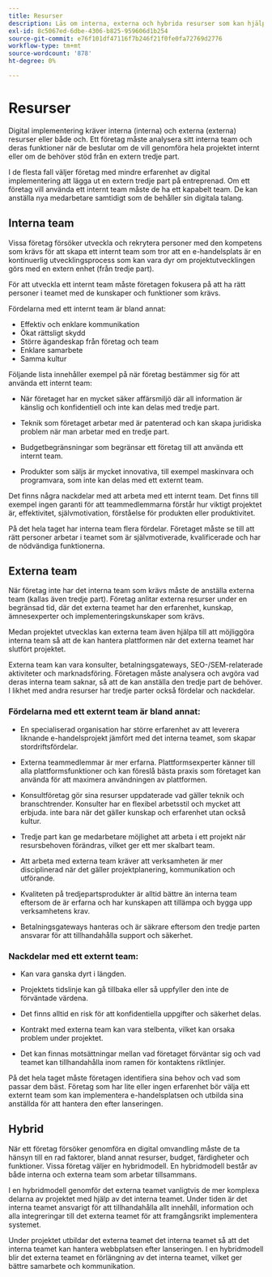 ```yaml
---
title: Resurser
description: Läs om interna, externa och hybrida resurser som kan hjälpa ert e-handelsteam.
exl-id: 8c5067ed-6dbe-4306-b825-959606d1b254
source-git-commit: e76f101df47116f7b246f21f0fe0fa72769d2776
workflow-type: tm+mt
source-wordcount: '878'
ht-degree: 0%

---
```


# Resurser

Digital implementering kräver interna (interna) och externa (externa) resurser eller både och. Ett företag måste analysera sitt interna team och deras funktioner när de beslutar om de vill genomföra hela projektet internt eller om de behöver stöd från en extern tredje part.

I de flesta fall väljer företag med mindre erfarenhet av digital implementering att lägga ut en extern tredje part på entreprenad. Om ett företag vill använda ett internt team måste de ha ett kapabelt team. De kan anställa nya medarbetare samtidigt som de behåller sin digitala talang.

## Interna team

Vissa företag försöker utveckla och rekrytera personer med den kompetens som krävs för att skapa ett internt team som tror att en e-handelsplats är en kontinuerlig utvecklingsprocess som kan vara dyr om projektutvecklingen görs med en extern enhet (från tredje part).

För att utveckla ett internt team måste företagen fokusera på att ha rätt personer i teamet med de kunskaper och funktioner som krävs.

Fördelarna med ett internt team är bland annat:

- Effektiv och enklare kommunikation
- Ökat rättsligt skydd
- Större ägandeskap från företag och team
- Enklare samarbete
- Samma kultur

Följande lista innehåller exempel på när företag bestämmer sig för att använda ett internt team:

- När företaget har en mycket säker affärsmiljö där all information är känslig och konfidentiell och inte kan delas med tredje part.

- Teknik som företaget arbetar med är patenterad och kan skapa juridiska problem när man arbetar med en tredje part.

- Budgetbegränsningar som begränsar ett företag till att använda ett internt team.

- Produkter som säljs är mycket innovativa, till exempel maskinvara och programvara, som inte kan delas med ett externt team.

Det finns några nackdelar med att arbeta med ett internt team. Det finns till exempel ingen garanti för att teammedlemmarna förstår hur viktigt projektet är, effektivitet, självmotivation, förståelse för produkten eller produktivitet.

På det hela taget har interna team flera fördelar. Företaget måste se till att rätt personer arbetar i teamet som är självmotiverade, kvalificerade och har de nödvändiga funktionerna.

## Externa team

När företag inte har det interna team som krävs måste de anställa externa team (kallas även tredje part). Företag anlitar externa resurser under en begränsad tid, där det externa teamet har den erfarenhet, kunskap, ämnesexperter och implementeringskunskaper som krävs.

Medan projektet utvecklas kan externa team även hjälpa till att möjliggöra interna team så att de kan hantera plattformen när det externa teamet har slutfört projektet.

Externa team kan vara konsulter, betalningsgateways, SEO-/SEM-relaterade aktiviteter och marknadsföring. Företagen måste analysera och avgöra vad deras interna team saknar, så att de kan anställa den tredje part de behöver. I likhet med andra resurser har tredje parter också fördelar och nackdelar.

### Fördelarna med ett externt team är bland annat:

- En specialiserad organisation har större erfarenhet av att leverera liknande e-handelsprojekt jämfört med det interna teamet, som skapar stordriftsfördelar.

- Externa teammedlemmar är mer erfarna. Plattformsexperter känner till alla plattformsfunktioner och kan föreslå bästa praxis som företaget kan använda för att maximera användningen av plattformen.

- Konsultföretag gör sina resurser uppdaterade vad gäller teknik och branschtrender. Konsulter har en flexibel arbetsstil och mycket att erbjuda. inte bara när det gäller kunskap och erfarenhet utan också kultur.

- Tredje part kan ge medarbetare möjlighet att arbeta i ett projekt när resursbehoven förändras, vilket ger ett mer skalbart team.

- Att arbeta med externa team kräver att verksamheten är mer disciplinerad när det gäller projektplanering, kommunikation och utförande.

- Kvaliteten på tredjepartsprodukter är alltid bättre än interna team eftersom de är erfarna och har kunskapen att tillämpa och bygga upp verksamhetens krav.

- Betalningsgateways hanteras och är säkrare eftersom den tredje parten ansvarar för att tillhandahålla support och säkerhet.

### Nackdelar med ett externt team:

- Kan vara ganska dyrt i längden.

- Projektets tidslinje kan gå tillbaka eller så uppfyller den inte de förväntade värdena.

- Det finns alltid en risk för att konfidentiella uppgifter och säkerhet delas.

- Kontrakt med externa team kan vara stelbenta, vilket kan orsaka problem under projektet.

- Det kan finnas motsättningar mellan vad företaget förväntar sig och vad teamet kan tillhandahålla inom ramen för kontaktens riktlinjer.

På det hela taget måste företagen identifiera sina behov och vad som passar dem bäst. Företag som har lite eller ingen erfarenhet bör välja ett externt team som kan implementera e-handelsplatsen och utbilda sina anställda för att hantera den efter lanseringen.

## Hybrid

När ett företag försöker genomföra en digital omvandling måste de ta hänsyn till en rad faktorer, bland annat resurser, budget, färdigheter och funktioner. Vissa företag väljer en hybridmodell. En hybridmodell består av både interna och externa team som arbetar tillsammans.

I en hybridmodell genomför det externa teamet vanligtvis de mer komplexa delarna av projektet med hjälp av det interna teamet. Under tiden är det interna teamet ansvarigt för att tillhandahålla allt innehåll, information och alla integreringar till det externa teamet för att framgångsrikt implementera systemet.

Under projektet utbildar det externa teamet det interna teamet så att det interna teamet kan hantera webbplatsen efter lanseringen. I en hybridmodell blir det externa teamet en förlängning av det interna teamet, vilket ger bättre samarbete och kommunikation.
